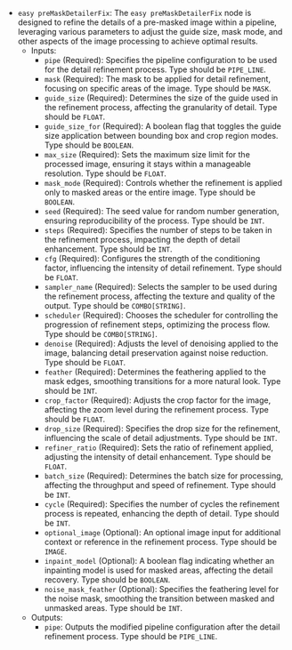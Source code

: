 - `easy preMaskDetailerFix`: The `easy preMaskDetailerFix` node is designed to refine the details of a pre-masked image within a pipeline, leveraging various parameters to adjust the guide size, mask mode, and other aspects of the image processing to achieve optimal results.
    - Inputs:
        - `pipe` (Required): Specifies the pipeline configuration to be used for the detail refinement process. Type should be `PIPE_LINE`.
        - `mask` (Required): The mask to be applied for detail refinement, focusing on specific areas of the image. Type should be `MASK`.
        - `guide_size` (Required): Determines the size of the guide used in the refinement process, affecting the granularity of detail. Type should be `FLOAT`.
        - `guide_size_for` (Required): A boolean flag that toggles the guide size application between bounding box and crop region modes. Type should be `BOOLEAN`.
        - `max_size` (Required): Sets the maximum size limit for the processed image, ensuring it stays within a manageable resolution. Type should be `FLOAT`.
        - `mask_mode` (Required): Controls whether the refinement is applied only to masked areas or the entire image. Type should be `BOOLEAN`.
        - `seed` (Required): The seed value for random number generation, ensuring reproducibility of the process. Type should be `INT`.
        - `steps` (Required): Specifies the number of steps to be taken in the refinement process, impacting the depth of detail enhancement. Type should be `INT`.
        - `cfg` (Required): Configures the strength of the conditioning factor, influencing the intensity of detail refinement. Type should be `FLOAT`.
        - `sampler_name` (Required): Selects the sampler to be used during the refinement process, affecting the texture and quality of the output. Type should be `COMBO[STRING]`.
        - `scheduler` (Required): Chooses the scheduler for controlling the progression of refinement steps, optimizing the process flow. Type should be `COMBO[STRING]`.
        - `denoise` (Required): Adjusts the level of denoising applied to the image, balancing detail preservation against noise reduction. Type should be `FLOAT`.
        - `feather` (Required): Determines the feathering applied to the mask edges, smoothing transitions for a more natural look. Type should be `INT`.
        - `crop_factor` (Required): Adjusts the crop factor for the image, affecting the zoom level during the refinement process. Type should be `FLOAT`.
        - `drop_size` (Required): Specifies the drop size for the refinement, influencing the scale of detail adjustments. Type should be `INT`.
        - `refiner_ratio` (Required): Sets the ratio of refinement applied, adjusting the intensity of detail enhancement. Type should be `FLOAT`.
        - `batch_size` (Required): Determines the batch size for processing, affecting the throughput and speed of refinement. Type should be `INT`.
        - `cycle` (Required): Specifies the number of cycles the refinement process is repeated, enhancing the depth of detail. Type should be `INT`.
        - `optional_image` (Optional): An optional image input for additional context or reference in the refinement process. Type should be `IMAGE`.
        - `inpaint_model` (Optional): A boolean flag indicating whether an inpainting model is used for masked areas, affecting the detail recovery. Type should be `BOOLEAN`.
        - `noise_mask_feather` (Optional): Specifies the feathering level for the noise mask, smoothing the transition between masked and unmasked areas. Type should be `INT`.
    - Outputs:
        - `pipe`: Outputs the modified pipeline configuration after the detail refinement process. Type should be `PIPE_LINE`.
